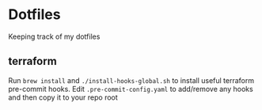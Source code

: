 # Dotfiles

Keeping track of my dotfiles

## terraform

Run `brew install` and `./install-hooks-global.sh` to install useful terraform pre-commit hooks. Edit `.pre-commit-config.yaml` to add/remove any hooks and then copy it to your repo root
